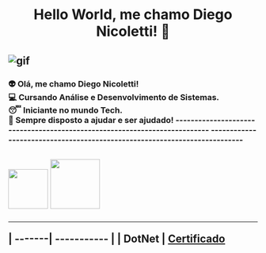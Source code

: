<h1 align="center"> Hello World, me chamo Diego Nicoletti! 👋 </h1>

![gif](https://i.pinimg.com/originals/06/60/ef/0660efe82fa3da42ed56eef013171835.gif)
--------------------------------------------------------------------------

<h3>👽 Olá, me chamo Diego Nicoletti! <br>💻 Cursando Análise e Desenvolvimento de Sistemas. <br>😴 Iniciante no mundo Tech. <br>💬 Sempre disposto a ajudar e ser ajudado!
--------------------------------------------------------------------------
--------------------------------------------------------------------------
<h2 align="center">  <h2>
<img src="[https://cdn.jsdelivr.net/gh/devicons/devicon@latest/icons/python/python-original-wordmark.svg](https://devtobecurious.fr/wp-content/uploads/2021/09/1200px-.NET_Logo.svg_.png)" width="80px">
<img src="https://cdn.jsdelivr.net/gh/devicons/devicon@latest/icons/git/git-plain-wordmark.svg" width="100px"/>

--------------------------------------------------------------------------

| -------| ----------- |
| DotNet | [Certificado]([https://www.dio.me/certificate/42AN9SOC/share](https://web.dio.me/certificates))

